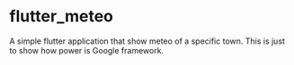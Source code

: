 # flutter_meteo
A simple flutter application that show meteo of a specific town. This is just to show how power is Google framework.
